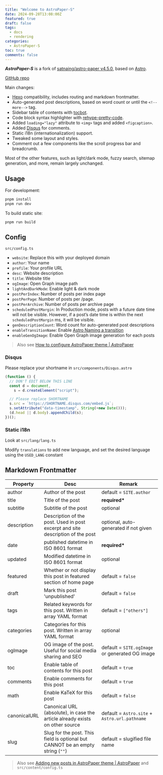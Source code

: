 ```yaml
---
title: "Welcome to AstroPaper-S"
date: 2024-09-28T13:08:00Z
featured: true
draft: false
tags:
  - docs
  - rendering
categories:
  - AstroPaper-S
toc: true
comments: false
---
```


**_AstroPaper-S_** is a fork of [satnaing/astro-paper v4.5.0](https://github.com/satnaing/astro-paper), based on [Astro](https://astro.build/).

[GitHub repo](https://github.com/ziteh/astro-paper-s)

Main changes:

- [Hexo](https://github.com/hexojs/hexo) compatibility, includes routing and markdown frontmatter.
- Auto-generated post descriptions, based on word count or until the `<!--more-->` tag.
- Sidebar table of contents with [tocbot](https://tscanlin.github.io/tocbot/).
- Code block syntax highlighter with [rehype-pretty-code](https://github.com/rehype-pretty/rehype-pretty-code).
- Added `loading="lazy"` attribute to `<img>` tags and added `<figcaption>`.
- Added [Disqus](https://disqus.com/) for comments.
- Static i18n (internationalization) support.
- Tweaked some layout and styles.
- Comment out a few components like the scroll progress bar and breadcrumb.

Most of the other features, such as light/dark mode, fuzzy search, sitemap generation, and more, remain largely unchanged.

## Usage

For development:

```bash
pnpm install
pnpm run dev
```

To build static site:

```bash
pnpm run build
```

## Config

`src/config.ts`

- `website`: Replace this with your deployed domain
- `author`: Your name
- `profile`: Your profile URL
- `desc`: Website description
- `title`: Website title
- `ogImage`: Open Graph image path
- `lightAndDarkMode`: Enable light & dark mode
- `postPerIndex`: Number of posts per index page
- `postPerPage`: Number of posts per /page.
- `postPerArchive`: Number of posts per archive page
- `scheduledPostMargin`: In Production mode, posts with a future date time will not be visible. However, if a post’s date time is within the next `scheduledPostMargin` ms, it will be visible.
- `genDescriptionCount`: Word count for auto-generated post descriptions
- `enableTransitionName`: Enable [Astro Naming a transition](https://docs.astro.build/en/guides/view-transitions/#naming-a-transition)
- `enableGenOgImage`: Enable Open Graph image generation for each posts

> Also see [How to configure AstroPaper theme | AstroPaper](/posts/how-to-configure-astropaper-theme/)

### Disqus

Please replace your shortname in `src/components/Disqus.astro`

```js
(function () {
  // DON'T EDIT BELOW THIS LINE
  const d = document,
    s = d.createElement("script");

  // Please replace SHORTNAME
  s.src = `https://SHORTNAME.disqus.com/embed.js`;
  s.setAttribute("data-timestamp", String(+new Date()));
  (d.head || d.body).appendChild(s);
})();
```

### Static i18n

Look at `src/lang/lang.ts`

Modify `translations` to add new language, and set the desired language using the `USED_LANG` constant

## Markdown Frontmatter

| Property     | Desc                                                                           | Remark                                         |
| ------------ | ------------------------------------------------------------------------------ | ---------------------------------------------- |
| author       | Author of the post                                                             | default = `SITE.author`                        |
| title        | Title of the post                                                              | **required\***                                 |
| subtitle     | Subtitle of the post                                                           | optional                                       |
| description  | Description of the post. Used in post excerpt and site description of the post | optional, auto-generated if not given          |
| date         | published datetime in ISO 8601 format                                          | **required\***                                 |
| updated      | Modified datetime in ISO 8601 format                                           | optional                                       |
| featured     | Whether or not display this post in featured section of home page              | default = `false`                              |
| draft        | Mark this post 'unpublished'                                                   | default = `false`                              |
| tags         | Related keywords for this post. Written in array YAML format                   | default = `["others"]`                         |
| categories   | Categories for this post. Written in array YAML format                         | optional                                       |
| ogImage      | OG image of the post. Useful for social media sharing and SEO                  | default = `SITE.ogImage` or generated OG image |
| toc          | Enable table of contents for this post                                         | default = `true`                               |
| comments     | Enable comments for this post                                                  | default = `true`                               |
| math         | Enable KaTeX for this post                                                     | default = `false`                              |
| canonicalURL | Canonical URL (absolute), in case the article already exists on other source   | default = `Astro.site` + `Astro.url.pathname`  |
| slug         | Slug for the post. This field is optional but CANNOT be an empty string (`""`) | default = slugified file name                  |

> Also see [Adding new posts in AstroPaper theme | AstroPaper](/posts/adding-new-posts-in-astropaper-theme/) and `src/content/config.ts`
